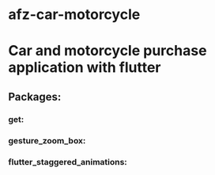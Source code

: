 # afz-car-motorcycle

<h1> Car and motorcycle purchase application with flutter </h1>
<h2> Packages: </h2>
<h3> get: </h3>
<h3> gesture_zoom_box: </h3>
<h3> flutter_staggered_animations: </h3>
